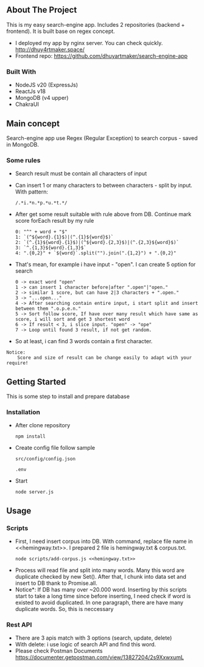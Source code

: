 ## About The Project

This is my easy search-engine app. Includes 2 repositories (backend + frontend). It is built base on regex concept.
* I deployed my app by nginx server. You can check quickly. http://dhuy4rtmaker.space/
* Frontend repo: https://github.com/dhuyartmaker/search-engine-app
### Built With

* NodeJS v20 (ExpressJs)
* ReactJs v18
* MongoDB (v4 upper)
* ChakraUI

## Main concept

Search-engine app use Regex (Regular Exception) to search corpus - saved in MongoDB.

### Some rules
* Search result  must be contain all characters of input
* Can insert 1 or many characters to between characters - split by input. With pattern:
    ```
    /.*i.*n.*p.*u.*t.*/
    ```

* After get some result suitable with rule above from DB. Continue mark score forEach result by my rule

    ```
    0: "^" + word + "$"
    1: `(^${word}.{1}$)|(^.{1}${word}$)`
    2: `(^.{1}${word}.{1}$)|(^${word}.{2,3}$)|(^.{2,3}${word}$)`
    3: `^.{1,3}${word}.{1,3}$`
    4: ".{0,2}" + `${word}`.split("").join(".{1,2}") + ".{0,2}"
    ```

* That's mean, for example i have input - "open". I can create 5 option for search

    ```
    0 -> exact word "open"
    1 -> can insert 1 character before|after ".open"|"open."
    2 -> similar 1 score, but can have 2|3 characters + ".open."
    3 -> "...open..."
    4 -> After searching contain entire input, i start split and insert between them ".o.p.e.n."
    5 -> Sort follow score, If have over many result which have same as score, i will sort and get 3 shortest word
    6 -> If result < 3, i slice input. "open" -> "ope"
    7 -> Loop until found 3 result, if not get random.
    ```
* So at least, i can find 3 words contain a first character.
```
Notice:
    Score and size of result can be change easily to adapt with your require!
```

## Getting Started

This is some step to install and prepare database

### Installation
* After clone repository
    ```
    npm install
    ```
* Create config file follow sample
    ```
    src/config/config.json
    ```
    ```
    .env
    ```
* Start
    ```
    node server.js
    ```
## Usage
### Scripts
* First, I need insert corpus into DB. With command, replace file name in   <<hemingway.txt>>. I prepared 2 file is hemingway.txt & corpus.txt.
    ```
    node scripts/add-corpus.js <<hemingway.txt>>
    ```
* Process will read file and split into many words. Many this word are duplicate checked by new Set(). After that, I chunk into data set and insert to DB thank to Promise.all.
* Notice*: If DB has many over ~20.000 word. Inserting by this scripts start to take a long time since before inserting, I need check if word is existed to avoid duplicated. In one paragraph, there are have many duplicate words. So, this is neccessary
### Rest API
* There are 3 apis match with 3 options (search, update, delete)
* With delete: i use logic of search API and find this word.
* Please check Postman Documents https://documenter.getpostman.com/view/13827204/2s9XxwxumL